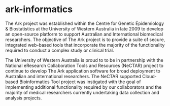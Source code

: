 # ark-informatics
The Ark project was established within the Centre for Genetic Epidemiology & Biostatistics at the University of Western Australia in late 2009 to develop an open-source platform to support Australian and International biomedical researchers. The objective of The Ark project is to provide a suite of secure, integrated web-based tools that incorporate the majority of the functionality required to conduct a complex study or clinical trial.

The University of Western Australia is proud to to be in partnership with the National eResearch Collaboration Tools and Resources (NeCTAR) project to continue to develop The Ark application software for broad deployment to Australian and international researchers. The NeCTAR supported Cloud-based Bioinformatics Tool project was instigated with the goal of implementing additional functionality required by our collaborators and the majority of medical researchers currently undertaking data collection and analysis projects.
